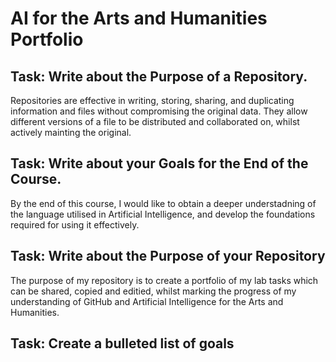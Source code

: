 # AI for the Arts and Humanities Portfolio

## Task: Write about the Purpose of a Repository.
Repositories are effective in writing, storing, sharing, and duplicating information and files without compromising the original data. They allow different versions of a file to be distributed and collaborated on, whilst actively mainting the original.

## Task: Write about your Goals for the End of the Course.
By the end of this course, I would like to obtain a deeper understadning of the language utilised in Artificial Intelligence, and develop the foundations required for using it effectively.

## Task: Write about the Purpose of your Repository
The purpose of my repository is to create a portfolio of my lab tasks which can be shared, copied and editied, whilst marking the progress of my understanding of GitHub and Artificial Intelligence for the Arts and Humanities.

## Task: Create a bulleted list of goals
